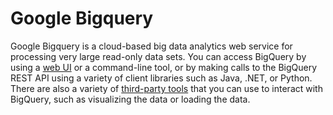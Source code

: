 # Google Bigquery 

Google Bigquery is a cloud-based big data analytics web service for processing very large read-only data sets. You can access BigQuery by using a [web UI](https://accounts.google.com/signin/v2/identifier?service=bigquery&passive=1209600&continue=https%3A%2F%2Fbigquery.cloud.google.com%2F&followup=https%3A%2F%2Fbigquery.cloud.google.com%2F&flowName=GlifWebSignIn&flowEntry=ServiceLogin) or a command-line tool, or by making calls to the BigQuery REST API using a variety of client libraries such as Java, .NET, or Python. There are also a variety of [third-party tools](https://cloud.google.com/bigquery/partners/) that you can use to interact with BigQuery, such as visualizing the data or loading the data.

